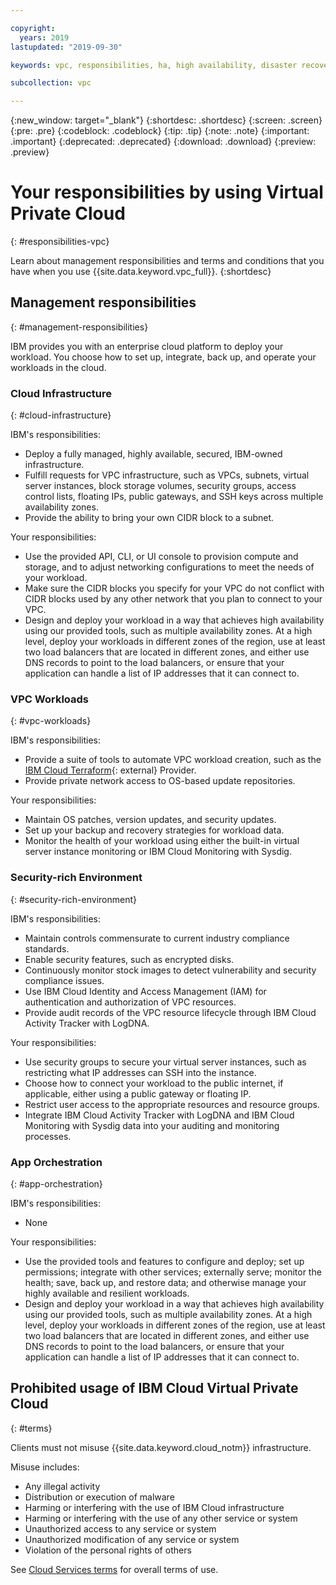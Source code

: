 ```yaml
---

copyright:
  years: 2019
lastupdated: "2019-09-30"

keywords: vpc, responsibilities, ha, high availability, disaster recovery

subcollection: vpc

---
```


{:new_window: target="_blank"}
{:shortdesc: .shortdesc}
{:screen: .screen}
{:pre: .pre}
{:codeblock: .codeblock}
{:tip: .tip}
{:note: .note}
{:important: .important}
{:deprecated: .deprecated}
{:download: .download}
{:preview: .preview}


# Your responsibilities by using Virtual Private Cloud
{: #responsibilities-vpc}

Learn about management responsibilities and terms and conditions that you have when you use {{site.data.keyword.vpc_full}}.
{:shortdesc}

## Management responsibilities
{: #management-responsibilities}

IBM provides you with an enterprise cloud platform to deploy your workload. You choose how to set up, integrate, back up, and operate your workloads in the cloud.

### Cloud Infrastructure
{: #cloud-infrastructure}

IBM's responsibilities:
- Deploy a fully managed, highly available, secured, IBM-owned infrastructure.
- Fulfill requests for VPC infrastructure, such as VPCs, subnets, virtual server instances, block storage volumes, security groups, access control lists, floating IPs, public gateways, and SSH keys across multiple availability zones.
- Provide the ability to bring your own CIDR block to a subnet.

Your responsibilities:
- Use the provided API, CLI, or UI console to provision compute and storage, and to adjust networking configurations to meet the needs of your workload.
- Make sure the CIDR blocks you specify for your VPC do not conflict with CIDR blocks used by any other network that you plan to connect to your VPC.
- Design and deploy your workload in a way that achieves high availability using our provided tools, such as multiple availability zones. At a high level, deploy your workloads in different zones of the region, use at least two load balancers that are located in different zones, and either use DNS records to point to the load balancers, or ensure that your application can handle a list of IP addresses that it can connect to.

### VPC Workloads
{: #vpc-workloads}

IBM's responsibilities:
- Provide a suite of tools to automate VPC workload creation, such as the [IBM Cloud Terraform](https://ibm-cloud.github.io/tf-ibm-docs/index.html){: external} Provider.
- Provide private network access to OS-based update repositories.

Your responsibilities:
- Maintain OS patches, version updates, and security updates.
- Set up your backup and recovery strategies for workload data.
- Monitor the health of your workload using either the built-in virtual server instance monitoring or IBM Cloud Monitoring with Sysdig.

### Security-rich Environment
{: #security-rich-environment}

IBM's responsibilities:
- Maintain controls commensurate to current industry compliance standards.
- Enable security features, such as encrypted disks.
- Continuously monitor stock images to detect vulnerability and security compliance issues.
- Use IBM Cloud Identity and Access Management (IAM) for authentication and authorization of VPC resources.
- Provide audit records of the VPC resource lifecycle through IBM Cloud Activity Tracker with LogDNA.

Your responsibilities:
- Use security groups to secure your virtual server instances, such as restricting what IP addresses can SSH into the instance.
- Choose how to connect your workload to the public internet, if applicable, either using a public gateway or floating IP.
- Restrict user access to the appropriate resources and resource groups.
- Integrate IBM Cloud Activity Tracker with LogDNA and IBM Cloud Monitoring with Sysdig data into your auditing and monitoring processes.
 
### App Orchestration
{: #app-orchestration}

IBM's responsibilities:
- None

Your responsibilities:
- Use the provided tools and features to configure and deploy; set up permissions; integrate with other services; externally serve; monitor the health; save, back up, and restore data; and otherwise manage your highly available and resilient workloads.
- Design and deploy your workload in a way that achieves high availability using our provided tools, such as multiple availability zones. At a high level, deploy your workloads in different zones of the region, use at least two load balancers that are located in different zones, and either use DNS records to point to the load balancers, or ensure that your application can handle a list of IP addresses that it can connect to.


## Prohibited usage of IBM Cloud Virtual Private Cloud
{: #terms}

Clients must not misuse {{site.data.keyword.cloud_notm}} infrastructure.

Misuse includes:
- Any illegal activity
- Distribution or execution of malware
- Harming or interfering with the use of IBM Cloud infrastructure
- Harming or interfering with the use of any other service or system
- Unauthorized access to any service or system
- Unauthorized modification of any service or system
- Violation of the personal rights of others

See [Cloud Services terms](/docs/overview/terms-of-use?topic=overview-terms) for overall terms of use.
